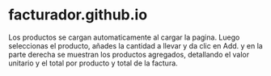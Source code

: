 # facturador.github.io
Los productos se cargan automaticamente al cargar la pagina.
Luego seleccionas el producto, añades la cantidad a llevar y da clic en Add.
y en la parte derecha se muestran los productos agregados, detallando el valor unitario y el total por producto y total de la factura.

